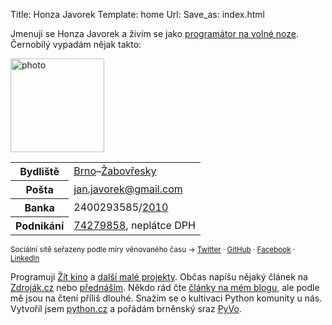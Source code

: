 Title: Honza Javorek
Template: home
Url:
Save_as: index.html

Jmenuji se Honza Javorek a živím se jako [programátor na volné noze](http://www.linkedin.com/in/honzajavorek). Černobílý vypadám nějak takto:

<img class="photo" src="images/honza.jpg" width="150" height="150" alt="photo">

<div class="contact">
<table>
    <tr>
        <th>Bydliště</th>
        <td><a href="http://www.zitbrno.cz/">Brno</a>&ndash;<a href="https://cs.wikipedia.org/wiki/Brno-%C5%BDabov%C5%99esky">Žabovřesky</a></td>
    </tr>
    <tr>
        <th>Pošta</th>
        <td><a href="mailto:jan.javorek&#64;gmail.com">jan.javorek&#64;<!---->gmail.com</a></td>
    </tr>
    <tr>
        <th>Banka</th>
        <td>2400293585/<a href="http://www.fio.cz/">2010</a></td>
    </tr>
    <tr>
        <th>Podnikání</th>
        <td><a href="http://wwwinfo.mfcr.cz/cgi-bin/ares/darv_rzp.cgi?ico=74279858&amp;jazyk=cz&amp;xml=1&amp;rozsah=0">74279858</a>, neplátce DPH</td>
    </tr>
</table>

<p><small>Sociální sítě seřazeny podle míry věnovaného času &rarr;
<a href="http://twitter.com/honzajavorek">Twitter</a> &middot;
<a href="http://github.com/honzajavorek">GitHub</a> &middot;
<a href="http://facebook.com/honzajavorek">Facebook</a> &middot;
<a href="http://cz.linkedin.com/in/honzajavorek">LinkedIn</a>
</small></p>
</div>

Programuji [Žít kino](http://zitkino.cz/) a [další malé projekty](https://github.com/honzajavorek/). Občas napíšu nějaký článek na [Zdroják.cz](http://www.zdrojak.cz/autori/honza-javorek/) nebo [přednáším](https://speakerdeck.com/u/honzajavorek/). Někdo rád čte [články na mém blogu](http://honzajavorek.cz), ale podle mě jsou na čtení příliš dlouhé. Snažím se o kultivaci Python komunity u nás. Vytvořil jsem [python.cz](http://python.cz) a pořádám brněnský sraz [PyVo](http://lanyrd.com/series/brno-pyvo/).
